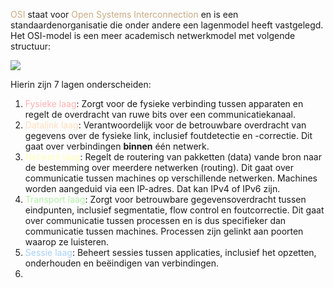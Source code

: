 <span style="color:#c8ab83;">OSI</span> staat voor <span style="color:#c8ab83;">Open Systems Interconnection</span> en is een standaardenorganisatie die onder andere een lagenmodel heeft vastgelegd. Het OSI-model is een meer academisch netwerkmodel met volgende structuur:

![](https://3283203901-files.gitbook.io/~/files/v0/b/gitbook-x-prod.appspot.com/o/spaces%2FKrXKbRoPmGxyrXNQktCY%2Fuploads%2Fgit-blob-afbcb3cc99d2d5d40b06d04425daf1fe02d28513%2Fosi.svg?alt=media)

Hierin zijn 7 lagen onderscheiden:
1. <span style="color:#ffb1af;">Fysieke laag</span>: Zorgt voor de fysieke verbinding tussen apparaten en regelt de overdracht van ruwe bits over een communicatiekanaal.
2. <span style="color:#ffdfbe;">Datalink laag</span>: Verantwoordelijk voor de betrouwbare overdracht van gegevens over de fysieke link, inclusief foutdetectie en -correctie. Dit gaat over verbindingen **binnen** één netwerk.
3. <span style="color:#ffffbf;">Netwerk laag</span>: Regelt de routering van pakketten (data) vande bron naar de bestemming over meerdere netwerken (routing). Dit gaat over communicatie tussen machines op verschillende netwerken. Machines worden aangeduid via een IP-adres. Dat kan IPv4 of IPv6 zijn.
4. <span style="color:#b4f0a8;">Transport laag</span>: Zorgt voor betrouwbare gegevensoverdracht tussen eindpunten, inclusief segmentatie, flow control en foutcorrectie. Dit gaat over communicatie tussen processen en is dus specifieker dan communicatie tussen machines. Processen zijn gelinkt aan poorten waarop ze luisteren.
5. <span style="color:#a9d0f7;">Sessie laag</span>: Beheert sessies tussen applicaties, inclusief het opzetten, onderhouden en beëindigen van verbindingen.
6. 